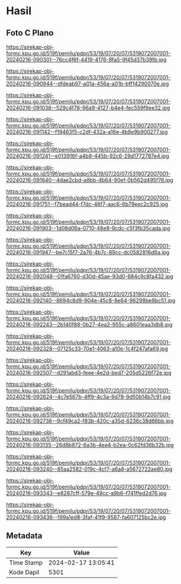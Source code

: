 # Hasil

## Foto C Plano

https://sirekap-obj-formc.kpu.go.id/519f/pemilu/pdpr/53/19/07/20/07/5319072007001-20240216-090301--76cc4f6f-4419-4176-8fa5-9f45d37b39fb.jpg

https://sirekap-obj-formc.kpu.go.id/519f/pemilu/pdpr/53/19/07/20/07/5319072007001-20240216-090944--dfdeab97-a01a-456a-a01b-bff14290070e.jpg

https://sirekap-obj-formc.kpu.go.id/519f/pemilu/pdpr/53/19/07/20/07/5319072007001-20240216-091038--529c4f78-96a9-4127-b4e4-fec559f9ee32.jpg

https://sirekap-obj-formc.kpu.go.id/519f/pemilu/pdpr/53/19/07/20/07/5319072007001-20240216-091142--f19463f5-c2df-432a-a16e-4b8e9b900277.jpg

https://sirekap-obj-formc.kpu.go.id/519f/pemilu/pdpr/53/19/07/20/07/5319072007001-20240216-091241--e013916f-a4b8-445b-92c6-29d1772787e4.jpg

https://sirekap-obj-formc.kpu.go.id/519f/pemilu/pdpr/53/19/07/20/07/5319072007001-20240216-091640--4dae2cbd-a8bb-4b64-90ef-0b562d495f76.jpg

https://sirekap-obj-formc.kpu.go.id/519f/pemilu/pdpr/53/19/07/20/07/5319072007001-20240216-091751--f7bead44-f7dc-46f7-aac6-6b79eec2c925.jpg

https://sirekap-obj-formc.kpu.go.id/519f/pemilu/pdpr/53/19/07/20/07/5319072007001-20240216-091903--1d08d06a-0710-48e8-9cdc-c5f3fb35cada.jpg

https://sirekap-obj-formc.kpu.go.id/519f/pemilu/pdpr/53/19/07/20/07/5319072007001-20240216-091947--be7c15f7-2a76-4b7c-89cc-dc0582816d6a.jpg

https://sirekap-obj-formc.kpu.go.id/519f/pemilu/pdpr/53/19/07/20/07/5319072007001-20240216-092048--01fa6760-d30d-45ae-93d0-684c9c8fa432.jpg

https://sirekap-obj-formc.kpu.go.id/519f/pemilu/pdpr/53/19/07/20/07/5319072007001-20240216-092140--8694c8d9-904e-45c8-8e64-96298be8bc51.jpg

https://sirekap-obj-formc.kpu.go.id/519f/pemilu/pdpr/53/19/07/20/07/5319072007001-20240216-092243--2b140f88-0b27-4ea2-955c-a8601eaa3db8.jpg

https://sirekap-obj-formc.kpu.go.id/519f/pemilu/pdpr/53/19/07/20/07/5319072007001-20240216-092328--07125c33-70e1-4063-a10e-1c4f247afa69.jpg

https://sirekap-obj-formc.kpu.go.id/519f/pemilu/pdpr/53/19/07/20/07/5319072007001-20240216-092507--d291abd3-feee-4e2d-bed7-205d5226f72e.jpg

https://sirekap-obj-formc.kpu.go.id/519f/pemilu/pdpr/53/19/07/20/07/5319072007001-20240216-092624--4c7e567b-4ff9-4c3a-9d78-9d50b14b7c91.jpg

https://sirekap-obj-formc.kpu.go.id/519f/pemilu/pdpr/53/19/07/20/07/5319072007001-20240216-092736--9cf49ca2-f83b-420c-a35d-6236c38d66bb.jpg

https://sirekap-obj-formc.kpu.go.id/519f/pemilu/pdpr/53/19/07/20/07/5319072007001-20240216-093135--26d8b872-6a3b-4ee4-b2ea-0c62fd36b32b.jpg

https://sirekap-obj-formc.kpu.go.id/519f/pemilu/pdpr/53/19/07/20/07/5319072007001-20240216-093240--85aa2582-019c-4cf7-a6a8-a5672722ae80.jpg

https://sirekap-obj-formc.kpu.go.id/519f/pemilu/pdpr/53/19/07/20/07/5319072007001-20240216-093343--e8287cff-579e-49cc-a9b6-f741ffed2d76.jpg

https://sirekap-obj-formc.kpu.go.id/519f/pemilu/pdpr/53/19/07/20/07/5319072007001-20240216-093436--199a1ed8-3faf-41f9-9587-fa607125bc2e.jpg


## Metadata

| Key        | Value               |
| ---------- | ------------------- |
| Time Stamp | 2024-02-17 13:05:41 |
| Kode Dapil | 5301                |




